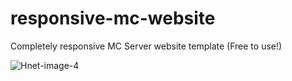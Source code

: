 # responsive-mc-website
Completely responsive MC Server website template (Free to use!)

![Hnet-image-4](https://user-images.githubusercontent.com/54186558/88119294-50530980-cbc0-11ea-8c86-f6449d03a1c0.gif)


